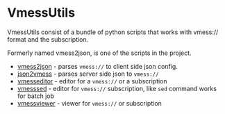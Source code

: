 # VmessUtils

VmessUtils consist of a bundle of python scripts that works with vmess:// format and the subscription.

Formerly named vmess2json, is one of the scripts in the project.

* [vmess2json](https://github.com/boypt/vmess2json/wiki/vmess2json) - parses `vmess://` to client side json config.
* [json2vmess](https://github.com/boypt/vmess2json/wiki/json2vmess) - parses server side json to `vmess://`
* [vmesseditor](https://github.com/boypt/vmess2json/wiki/vmesseditor) - editor for a `vmess://` or a subscription
* [vmesssed](https://github.com/boypt/vmess2json/wiki/vmesssed) - editor for `vmess://` subscription, like `sed` command works for batch job
* [vmessviewer](https://github.com/boypt/vmess2json/wiki/vmessviewer) - viewer for `vmess://` or subscription